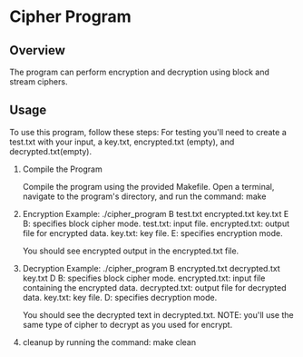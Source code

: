 # Cipher Program

## Overview

The program can perform encryption and decryption using block and stream ciphers.

## Usage

To use this program, follow these steps:
For testing you'll need to create a test.txt with your input, a key.txt, encrypted.txt (empty), and decrypted.txt(empty).

1. Compile the Program

   Compile the program using the provided Makefile.
   Open a terminal, navigate to the program's directory, and run the command:
        make

2. Encryption Example: ./cipher_program B test.txt encrypted.txt key.txt E
    B:              specifies block cipher mode.
    test.txt:       input file.
    encrypted.txt:  output file for encrypted data.
    key.txt:        key file.
    E:              specifies encryption mode.

    You should see encrypted output in the encrypted.txt file.

3. Decryption Example: ./cipher_program B encrypted.txt decrypted.txt key.txt D
    B:              specifies block cipher mode.
    encrypted.txt:  input file containing the encrypted data.
    decrypted.txt:  output file for decrypted data.
    key.txt:        key file.
    D:              specifies decryption mode.

    You should see the decrypted text in decrypted.txt.
    NOTE: you'll use the same type of cipher to decrypt as you used for encrypt.

4. cleanup by running the command:
    make clean
